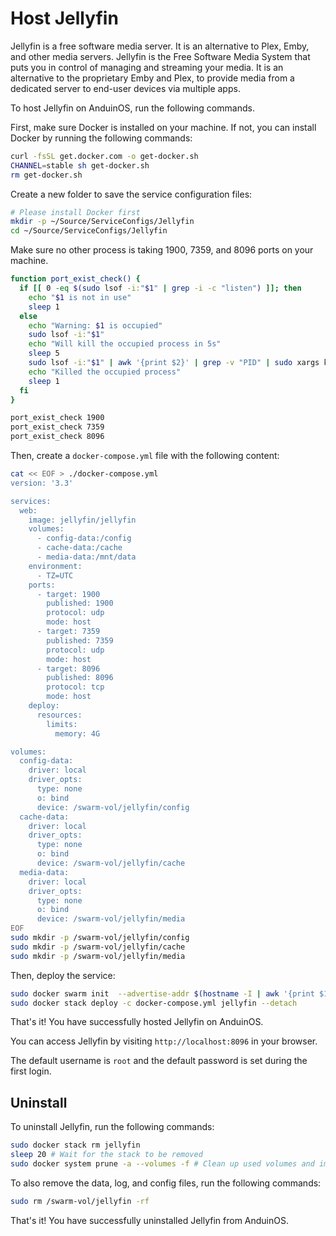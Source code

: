 # Host Jellyfin

Jellyfin is a free software media server. It is an alternative to Plex, Emby, and other media servers. Jellyfin is the Free Software Media System that puts you in control of managing and streaming your media. It is an alternative to the proprietary Emby and Plex, to provide media from a dedicated server to end-user devices via multiple apps.

To host Jellyfin on AnduinOS, run the following commands.

First, make sure Docker is installed on your machine. If not, you can install Docker by running the following commands:

```bash title="Install Docker"
curl -fsSL get.docker.com -o get-docker.sh
CHANNEL=stable sh get-docker.sh
rm get-docker.sh
```

Create a new folder to save the service configuration files:

```bash title="Prepare a clean directory"
# Please install Docker first
mkdir -p ~/Source/ServiceConfigs/Jellyfin
cd ~/Source/ServiceConfigs/Jellyfin
```

Make sure no other process is taking 1900, 7359, and 8096 ports on your machine.

```bash title="Check if the ports are occupied"
function port_exist_check() {
  if [[ 0 -eq $(sudo lsof -i:"$1" | grep -i -c "listen") ]]; then
    echo "$1 is not in use"
    sleep 1
  else
    echo "Warning: $1 is occupied"
    sudo lsof -i:"$1"
    echo "Will kill the occupied process in 5s"
    sleep 5
    sudo lsof -i:"$1" | awk '{print $2}' | grep -v "PID" | sudo xargs kill -9
    echo "Killed the occupied process"
    sleep 1
  fi
}

port_exist_check 1900
port_exist_check 7359
port_exist_check 8096
```

Then, create a `docker-compose.yml` file with the following content:

```bash title="Create a docker-compose.yml file"
cat << EOF > ./docker-compose.yml
version: '3.3' 

services:
  web:
    image: jellyfin/jellyfin
    volumes:
      - config-data:/config
      - cache-data:/cache
      - media-data:/mnt/data
    environment:
      - TZ=UTC
    ports:
      - target: 1900
        published: 1900
        protocol: udp
        mode: host
      - target: 7359
        published: 7359
        protocol: udp
        mode: host
      - target: 8096
        published: 8096
        protocol: tcp
        mode: host
    deploy:
      resources:
        limits:
          memory: 4G

volumes:
  config-data:
    driver: local
    driver_opts:
      type: none
      o: bind
      device: /swarm-vol/jellyfin/config
  cache-data:
    driver: local
    driver_opts:
      type: none
      o: bind
      device: /swarm-vol/jellyfin/cache
  media-data:
    driver: local
    driver_opts:
      type: none
      o: bind
      device: /swarm-vol/jellyfin/media
EOF
sudo mkdir -p /swarm-vol/jellyfin/config
sudo mkdir -p /swarm-vol/jellyfin/cache
sudo mkdir -p /swarm-vol/jellyfin/media
```

Then, deploy the service:

```bash title="Deploy the service"
sudo docker swarm init  --advertise-addr $(hostname -I | awk '{print $1}')
sudo docker stack deploy -c docker-compose.yml jellyfin --detach
```

That's it! You have successfully hosted Jellyfin on AnduinOS.

You can access Jellyfin by visiting `http://localhost:8096` in your browser.

The default username is `root` and the default password is set during the first login.

## Uninstall

To uninstall Jellyfin, run the following commands:

```bash title="Uninstall Jellyfin"
sudo docker stack rm jellyfin
sleep 20 # Wait for the stack to be removed
sudo docker system prune -a --volumes -f # Clean up used volumes and images
```

To also remove the data, log, and config files, run the following commands:

```bash title="Remove the data, log, and config files"
sudo rm /swarm-vol/jellyfin -rf
```

That's it! You have successfully uninstalled Jellyfin from AnduinOS.
